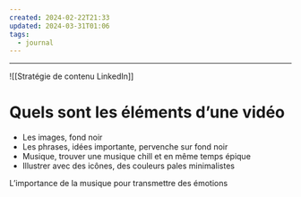 ```yaml
---
created: 2024-02-22T21:33
updated: 2024-03-31T01:06
tags:
  - journal
---
```

---

![[Stratégie de contenu LinkedIn]]

# Quels sont les éléments d’une vidéo

- Les images, fond noir
- Les phrases, idées importante, pervenche sur fond noir
- Musique, trouver une musique chill et en même temps épique
- Illustrer avec des icônes, des couleurs pales minimalistes

L’importance de la musique pour transmettre des émotions